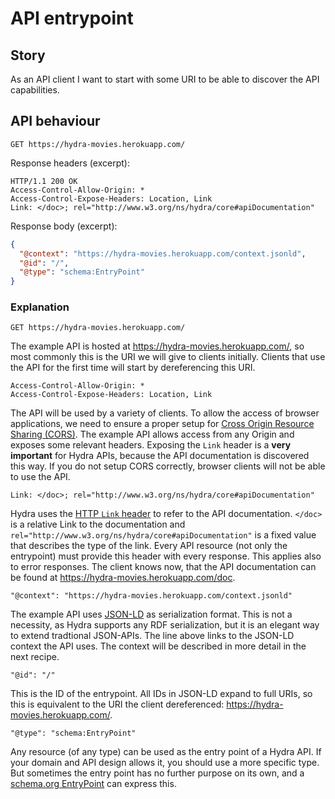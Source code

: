 # API entrypoint

## Story

As an API client I want to start with some URI to be able to discover the API capabilities.

## API behaviour

```http
GET https://hydra-movies.herokuapp.com/
```

Response headers (excerpt):

```http
HTTP/1.1 200 OK
Access-Control-Allow-Origin: *
Access-Control-Expose-Headers: Location, Link
Link: </doc>; rel="http://www.w3.org/ns/hydra/core#apiDocumentation"
```

Response body (excerpt):

```json
{
  "@context": "https://hydra-movies.herokuapp.com/context.jsonld",
  "@id": "/",
  "@type": "schema:EntryPoint"
}
```
### Explanation

```http
GET https://hydra-movies.herokuapp.com/
```

The example API is hosted at https://hydra-movies.herokuapp.com/, so most commonly this is the URI we will give to clients initially. Clients that use the API for the first time will start by dereferencing this URI.

```http
Access-Control-Allow-Origin: *
Access-Control-Expose-Headers: Location, Link
```

The API will be used by a variety of clients. To allow the access of browser applications, we need to ensure a proper setup for [Cross Origin Resource Sharing (CORS)](https://developer.mozilla.org/en-US/docs/Web/HTTP/CORS). The example API allows access from any Origin and exposes some relevant headers. Exposing the `Link` header is a **very important** for Hydra APIs, because the API documentation is discovered this way. If you do not setup CORS correctly, browser clients will not be able to use the API.

```http
Link: </doc>; rel="http://www.w3.org/ns/hydra/core#apiDocumentation"
```

Hydra uses the [HTTP `Link` header](http://webconcepts.info/concepts/http-header/Link) to refer to the API documentation. `</doc>` is a relative Link to the documentation and `rel="http://www.w3.org/ns/hydra/core#apiDocumentation"` is a fixed value that describes the type of the link. Every API resource (not only the entrypoint) must provide this header with every response. This applies also to error responses. The client knows now, that the API documentation can be found at https://hydra-movies.herokuapp.com/doc.

```
"@context": "https://hydra-movies.herokuapp.com/context.jsonld"
```

The example API uses [JSON-LD](https://json-ld.org) as serialization format. This is not a necessity, as Hydra supports any RDF serialization, but it is an elegant way to extend tradtional JSON-APIs. The line above links to the JSON-LD context the API uses. The context will be described in more detail in the next recipe.

```
"@id": "/"
```

This is the ID of the entrypoint. All IDs in JSON-LD expand to full URIs, so this is equivalent to the URI the client dereferenced: https://hydra-movies.herokuapp.com/.

```
"@type": "schema:EntryPoint"
```

Any resource (of any type) can be used as the entry point of a Hydra API. If your domain and API design allows it, you should use a more specific type. But sometimes the entry point has no further purpose on its own, and a [schema.org EntryPoint](https://schema.org/EntryPoint) can express this.
